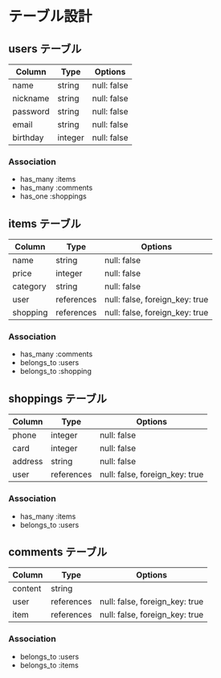 # テーブル設計

## users テーブル

| Column   | Type    | Options     |
| -------- | ------- | ----------- |
| name     | string  | null: false |
| nickname | string  | null: false |
| password | string  | null: false |
| email    | string  | null: false |
| birthday | integer | null: false |

### Association

- has_many :items
- has_many :comments
- has_one  :shoppings

## items テーブル

| Column   | Type        | Options                        |
| -------- | ----------- | ------------------------------ |
| name     | string      | null: false                    |
| price    | integer     | null: false                    |
| category | string      | null: false                    |
| user     | references  | null: false, foreign_key: true |
| shopping | references  | null: false, foreign_key: true |


### Association

- has_many   :comments
- belongs_to :users 
- belongs_to :shopping

## shoppings テーブル

| Column    | Type       | Options                        |
| --------- | ---------- | ------------------------------ |
| phone     | integer    | null: false                    |
| card      | integer    | null: false                    |
| address   | string     | null: false                    |
| user      | references | null: false, foreign_key: true |


### Association

- has_many   :items
- belongs_to :users

## comments テーブル

| Column  | Type       | Options                        |
| ------- | ---------- | ------------------------------ |
| content | string     |                                |
| user    | references | null: false, foreign_key: true |
| item    | references | null: false, foreign_key: true |

### Association

- belongs_to :users
- belongs_to :items